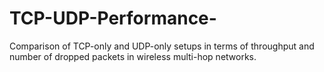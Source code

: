 # TCP-UDP-Performance-
Comparison of TCP-only and UDP-only setups in terms of throughput and number of dropped packets in wireless multi-hop networks.
